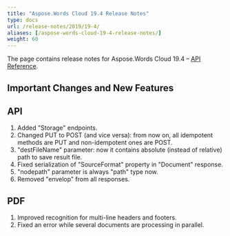 ```yaml
---
title: "Aspose.Words Cloud 19.4 Release Notes"
type: docs
url: /release-notes/2019/19-4/
aliases: [/aspose-words-cloud-19-4-release-notes/]
weight: 60
---
```


The page contains release notes for Aspose.Words Cloud 19.4 – [API Reference](https://apireference.aspose.cloud/words/).

## Important Changes and New Features

## API

1. Added "Storage" endpoints.
1. Changed PUT to POST (and vice versa): from now on, all idempotent methods are PUT and non-idempotent ones are POST.
1. "destFileName" parameter: now it contains absolute (instead of relative) path to save result file.
1. Fixed serialization of "SourceFormat" property in "Document" response.
1. "nodepath" parameter is always "path" type now.
1. Removed "envelop" from all responses.

## PDF

1. Improved recognition for multi-line headers and footers.
1. Fixed an error while several documents are processing in parallel.
